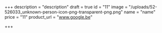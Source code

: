 +++
description = "description"
draft = true
id = "11"
image = "/uploads/52-526033_unknown-person-icon-png-transparent-png.png"
name = "name"
price = "11"
product_url = "www.google.be"

+++
